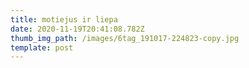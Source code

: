 ```yaml
---
title: motiejus ir liepa
date: 2020-11-19T20:41:08.782Z
thumb_img_path: /images/6tag_191017-224823-copy.jpg
template: post
---
```

